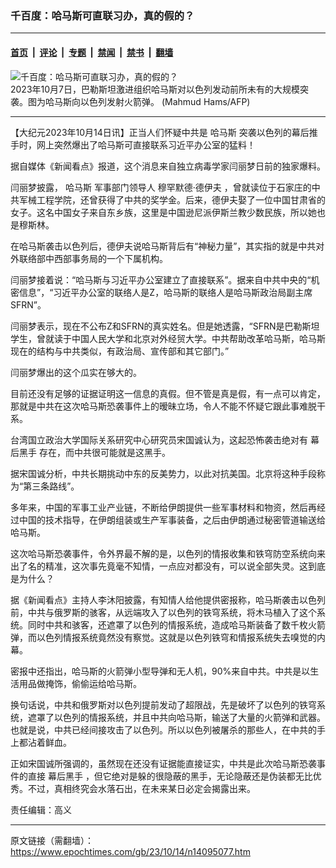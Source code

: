 ### 千百度：哈马斯可直联习办，真的假的？

---

#### [首页](../../../..?n14095077) &nbsp;|&nbsp; [评论](../../../../../epoch-comment?n14095077) &nbsp;|&nbsp; [专题](../../../../../epoch-special?n14095077) &nbsp;|&nbsp; [禁闻](../../../../../epoch-news?n14095077) &nbsp;|&nbsp; [禁书](../../../../../books?n14095077) &nbsp;|&nbsp; [翻墙](https://github.com/gfw-breaker/nogfw/blob/master/README.md?n14095077)


<div><img alt="千百度：哈马斯可直联习办，真的假的？" class="attachment-djy_600_400 size-djy_600_400 wp-post-image" src="https://i.epochtimes.com/assets/uploads/2023/10/id14092206-000_33XQ2ZU1-600x400.jpg"/>
<div class="caption">
 2023年10月7日，巴勒斯坦激进组织哈马斯对以色列发动前所未有的大规模突袭。图为哈马斯向以色列发射火箭弹。 (Mahmud Hams/AFP)
</div></div><hr/><div class="post_content" id="artbody" itemprop="articleBody">
 <!-- article content begin -->
 <p>
  【大纪元2023年10月14日讯】正当人们怀疑中共是
  <ok href="https://www.epochtimes.com/gb/tag/%E5%93%88%E9%A9%AC%E6%96%AF.html">
   哈马斯
  </ok>
  突袭以色列的幕后推手时，网上突然爆出了哈马斯可直接联系习近平办公室的猛料！
 </p>
 <p>
  据自媒体《新闻看点》报道，这个消息来自独立病毒学家闫丽梦日前的独家爆料。
 </p>
 <p>
  闫丽梦披露，
  <ok href="https://www.epochtimes.com/gb/tag/%E5%93%88%E9%A9%AC%E6%96%AF.html">
   哈马斯
  </ok>
  军事部门领导人
  <ok href="https://www.epochtimes.com/gb/tag/%E7%A9%86%E7%BD%95%E9%BB%98%E5%BE%B7%C2%B7%E5%BE%B7%E4%BC%8A%E5%A4%AB.html">
   穆罕默德·德伊夫
  </ok>
  ，曾就读位于石家庄的中共军械工程学院，还曾获得了中共的奖学金。后来，德伊夫娶了一位中国甘肃省的女子。这名中国女子来自东乡族，这里是中国逊尼派伊斯兰教少数民族，所以她也是穆斯林。
 </p>
 <p>
  在哈马斯袭击以色列后，德伊夫说哈马斯背后有“神秘力量”，其实指的就是中共对外联络部中西部事务局的一个下属机构。
 </p>
 <p>
  闫丽梦接着说：“哈马斯与习近平办公室建立了直接联系”。据来自中共中央的“机密信息”，“习近平办公室的联络人是Z，哈马斯的联络人是哈马斯政治局副主席SFRN”。
 </p>
 <p>
  闫丽梦表示，现在不公布Z和SFRN的真实姓名。但是她透露，“SFRN是巴勒斯坦学生，曾就读于中国人民大学和北京对外经贸大学。中共帮助改革哈马斯，哈马斯现在的结构与中共类似，有政治局、宣传部和其它部门。”
 </p>
 <p>
  闫丽梦爆出的这个瓜实在够大的。
 </p>
 <p>
  目前还没有足够的证据证明这一信息的真假。但不管是真是假，有一点可以肯定，那就是中共在这次哈马斯恐袭事件上的暧昧立场，令人不能不怀疑它跟此事难脱干系。
 </p>
 <p>
  台湾国立政治大学国际关系研究中心研究员宋国诚认为，这起恐怖袭击绝对有
  <ok href="https://www.epochtimes.com/gb/tag/%E5%B9%95%E5%90%8E%E9%BB%91%E6%89%8B.html">
   幕后黑手
  </ok>
  存在，而中共很可能就是这黑手。
 </p>
 <p>
  据宋国诚分析，中共长期挑动中东的反美势力，以此对抗美国。北京将这种手段称为“第三条路线”。
 </p>
 <p>
  多年来，中国的军事工业产业链，不断给伊朗提供一些军事材料和物资，然后再经过中国的技术指导，在伊朗组装或生产军事装备，之后由伊朗通过秘密管道输送给哈马斯。
 </p>
 <p>
  这次哈马斯恐袭事件，令外界最不解的是，以色列的情报收集和铁穹防空系统向来出了名的精准，这次事先竟毫不知情，一点应对都没有，可以说全部失灵。这到底是为什么？
 </p>
 <p>
  据《新闻看点》主持人李沐阳披露，有知情人给他提供密报称，哈马斯袭击以色列前，中共与俄罗斯的骇客，从远端攻入了以色列的铁穹系统，将木马植入了这个系统。同时中共和骇客，还遮罩了以色列的情报系统，造成哈马斯装备了数千枚火箭弹，而以色列情报系统竟然没有察觉。这就是以色列铁穹和情报系统失去嗅觉的内幕。
 </p>
 <p>
  密报中还指出，哈马斯的火箭弹小型导弹和无人机，90%来自中共。中共是以生活用品做掩饰，偷偷运给哈马斯。
 </p>
 <p>
  换句话说，中共和俄罗斯对以色列提前发动了超限战，先是破坏了以色列的铁穹系统，遮罩了以色列的情报系统，并且中共向哈马斯，输送了大量的火箭弹和武器。也就是说，中共已经间接攻击了以色列。所以以色列被屠杀的那些人，在中共的手上都沾着鲜血。
 </p>
 <p>
  正如宋国诚所强调的，虽然现在还没有证据能直接证实，中共是此次哈马斯恐袭事件的直接
  <ok href="https://www.epochtimes.com/gb/tag/%E5%B9%95%E5%90%8E%E9%BB%91%E6%89%8B.html">
   幕后黑手
  </ok>
  ，但它绝对是躲的很隐蔽的黑手，无论隐蔽还是伪装都无比优秀。不过，真相终究会水落石出，在未来某日必定会揭露出来。
 </p>
 <p>
  责任编辑：高义
 </p>
 <!-- article content end -->
 <div id="below_article_ad">
 </div>
</div>


---

原文链接（需翻墙）：https://www.epochtimes.com/gb/23/10/14/n14095077.htm